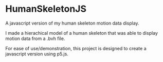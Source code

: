 # HumanSkeletonJS
A javascript version of my human skeleton motion data display.

I made a hierachical model of a human skeleton that was able to display motion data from a .bvh file.

For ease of use/demonstration, this project is designed to create a javascript version using p5.js.
